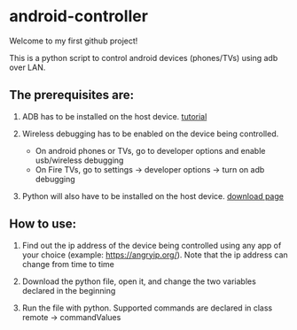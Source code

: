 # android-controller
Welcome to my first github project!

This is a python script to control android devices (phones/TVs) using adb over LAN.

## The prerequisites are:
1) ADB has to be installed on the host device. [tutorial](https://www.xda-developers.com/install-adb-windows-macos-linux/)

2) Wireless debugging has to be enabled on the device being controlled.
   - On android phones or TVs, go to developer options and enable usb/wireless debugging
   - On Fire TVs, go to settings -> developer options -> turn on adb debugging

3) Python will also have to be installed on the host device. [download page](https://www.python.org/downloads/)

## How to use:
1) Find out the ip address of the device being controlled using any app of your choice (example: https://angryip.org/). Note that the ip address can change from time to time

2) Download the python file, open it, and change the two variables declared in the beginning

3) Run the file with python. Supported commands are declared in class remote -> commandValues
